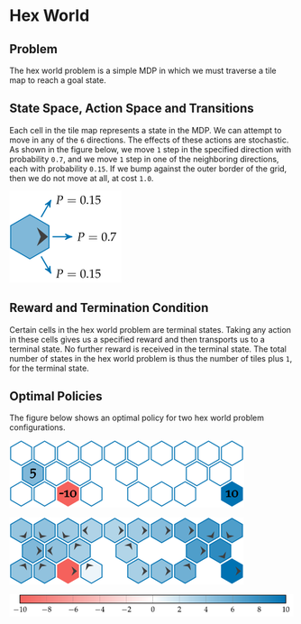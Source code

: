 # Hex World

## Problem

The hex world problem is a simple MDP in which we must traverse a tile map to reach a goal state.

## State Space, Action Space and Transitions

Each cell in the tile map represents a state in the MDP. We can attempt to move in any of the ``6`` directions. The effects of these actions are stochastic. As shown in the figure below, we move ``1`` step in the specified direction with probability ``0.7``, and we move ``1`` step in one of the neighboring directions, each with probability ``0.15``. If we bump against the outer border of the grid, then we do not move at all, at cost ``1.0``.

![Visualization of HexWorld Actions](figures/img1.svg)

## Reward and Termination Condition
Certain cells in the hex world problem are terminal states. Taking any action in these cells gives us a specified reward and then transports us to a terminal state. No further reward is received in the terminal state. The total number of states in the hex world problem is thus the number of tiles plus ``1``, for the terminal state.

## Optimal Policies
The figure below shows an optimal policy for two hex world problem configurations.

![Optimal HexWorld Policy1](figures/img2.svg)

![Optimal HexWorld Policy2](figures/img4.svg)

![Optimal HexWorld Policy3](figures/img6.svg)
